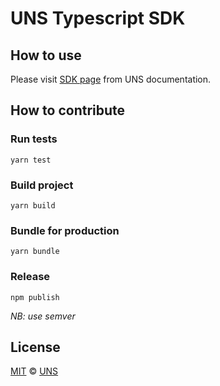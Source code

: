 # UNS Typescript SDK

## How to use

Please visit [SDK page](https://docs.uns.network/uns-usethenetwork/sdk.html) from UNS documentation.

## How to contribute

### Run tests

`yarn test`

### Build project

`yarn build`

### Bundle for production

`yarn bundle`

### Release

`npm publish`

_NB: use semver_

## License

[MIT](LICENSE) © [UNS](https://unikname.com)
